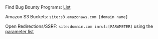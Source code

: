 Find Bug Bounty Programs:
[List](https://github.com/sushiwushi/bug-bounty-dorks/blob/master/dorks.txt)

Amazon S3 Buckets:
`site:s3.amazonaws.com [domain name]`

Open Redirections/SSRF:
`site:domain.com inrul:[PARAMETER]` using the [parameter list](https://github.com/victoni/Bug-Bounty-Scripts/blob/master/open_redirection_parameters.txt)